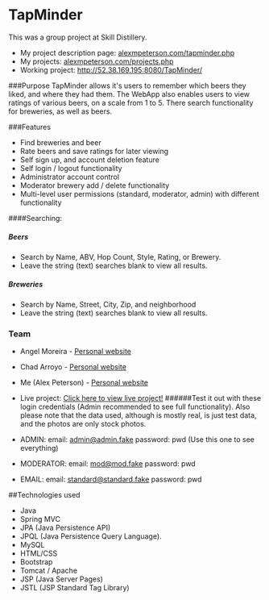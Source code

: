 # TapMinder
This was a group project at Skill Distillery.
* My project description page:  [alexmpeterson.com/tapminder.php](http://www.alexmpeterson.com/tapminder.php)
* My projects: [alexmpeterson.com/projects.php](http://www.alexmpeterson.com/projects.php)
* Working project: http://52.38.169.195:8080/TapMinder/


###Purpose
TapMinder allows it's users to remember which beers they liked, and where they had them.  The WebApp also enables users to view ratings of various beers, on a scale from 1 to 5.  There search functionality for breweries, as well as beers.

###Features
* Find breweries and beer
* Rate beers and save ratings for later viewing
* Self sign up, and account deletion feature
* Self login / logout functionality
* Administrator account control
* Moderator brewery add / delete functionality
* Multi-level user permissions (standard, moderator, admin) with different functionality

####Searching:
##### Beers

* Search by Name, ABV, Hop Count, Style, Rating, or Brewery.
* Leave the string (text) searches blank to view all results.

##### Breweries
* Search by Name, Street, City, Zip, and neighborhood
* Leave the string (text) searches blank to view all results.

### Team

 * Angel Moreira - [Personal website](http://www.armoreira.com/)
 * Chad Arroyo - [Personal website](http://www.chadarroyo.com/)
 * Me (Alex Peterson) - [Personal website](http://www.alexmpeterson.com/)
 * Live project: [Click here to view live project!](http://52.38.169.195:8080/TapMinder/)
 ######Test it out with these login credentials (Admin recommended to see full functionality).  Also please note that the data used, although is mostly real, is just test data, and the photos are only stock photos.

 * ADMIN: email: admin@admin.fake   password: pwd (Use this one to see everything)
 * MODERATOR: email: mod@mod.fake   password: pwd
 * EMAIL: email: standard@standard.fake   password: pwd

##Technologies used
  * Java
  * Spring MVC
  * JPA (Java Persistence API)
  * JPQL (Java Persistence Query Language).
  * MySQL
  * HTML/CSS
  * Bootstrap
  * Tomcat / Apache
  * JSP (Java Server Pages)
  * JSTL (JSP Standard Tag Library)
